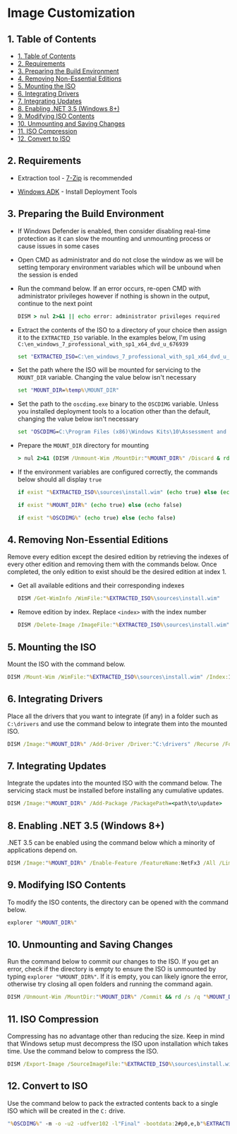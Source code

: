 # Image Customization

## 1. Table of Contents

- [1. Table of Contents](#1-table-of-contents)
- [2. Requirements](#2-requirements)
- [3. Preparing the Build Environment](#3-preparing-the-build-environment)
- [4. Removing Non-Essential Editions](#4-removing-non-essential-editions)
- [5. Mounting the ISO](#5-mounting-the-iso)
- [6. Integrating Drivers](#6-integrating-drivers)
- [7. Integrating Updates](#7-integrating-updates)
- [8. Enabling .NET 3.5 (Windows 8+)](#8-enabling-net-35-windows-8)
- [9. Modifying ISO Contents](#9-modifying-iso-contents)
- [10. Unmounting and Saving Changes](#10-unmounting-and-saving-changes)
- [11. ISO Compression](#11-iso-compression)
- [12. Convert to ISO](#12-convert-to-iso)

## 2. Requirements

- Extraction tool - [7-Zip](https://www.7-zip.org) is recommended

- [Windows ADK](https://docs.microsoft.com/en-us/windows-hardware/get-started/adk-install) - Install Deployment Tools

## 3. Preparing the Build Environment

- If Windows Defender is enabled, then consider disabling real-time protection as it can slow the mounting and unmounting process or cause issues in some cases

- Open CMD as administrator and do not close the window as we will be setting temporary environment variables which will be unbound when the session is ended

- Run the command below. If an error occurs, re-open CMD with administrator privileges however if nothing is shown in the output, continue to the next point

    ```bat
    DISM > nul 2>&1 || echo error: administrator privileges required
    ```

- Extract the contents of the ISO to a directory of your choice then assign it to the ``EXTRACTED_ISO`` variable. In the examples below, I'm using ``C:\en_windows_7_professional_with_sp1_x64_dvd_u_676939``

    ```bat
    set "EXTRACTED_ISO=C:\en_windows_7_professional_with_sp1_x64_dvd_u_676939"
    ```

- Set the path where the ISO will be mounted for servicing to the ``MOUNT_DIR`` variable. Changing the value below isn't necessary

    ```bat
    set "MOUNT_DIR=%temp%\MOUNT_DIR"
    ```

- Set the path to the ``oscdimg.exe`` binary to the ``OSCDIMG`` variable. Unless you installed deployment tools to a location other than the default, changing the value below isn't necessary

    ```bat
    set "OSCDIMG=C:\Program Files (x86)\Windows Kits\10\Assessment and Deployment Kit\Deployment Tools\amd64\Oscdimg\oscdimg.exe"
    ```

- Prepare the ``MOUNT_DIR`` directory for mounting

    ```bat
    > nul 2>&1 (DISM /Unmount-Wim /MountDir:"%MOUNT_DIR%" /Discard & rd /s /q "%MOUNT_DIR%" & mkdir "%MOUNT_DIR%")
    ```

- If the environment variables are configured correctly, the commands below should all display ``true``

    ```bat
    if exist "%EXTRACTED_ISO%\sources\install.wim" (echo true) else (echo false)
    ```

    ```bat
    if exist "%MOUNT_DIR%" (echo true) else (echo false)
    ```

    ```bat
    if exist "%OSCDIMG%" (echo true) else (echo false)
    ```

## 4. Removing Non-Essential Editions

Remove every edition except the desired edition by retrieving the indexes of every other edition and removing them with the commands below. Once completed, the only edition to exist should be the desired edition at index 1.

- Get all available editions and their corresponding indexes

    ```bat
    DISM /Get-WimInfo /WimFile:"%EXTRACTED_ISO%\sources\install.wim"
    ```

- Remove edition by index. Replace ``<index>`` with the index number

    ```bat
    DISM /Delete-Image /ImageFile:"%EXTRACTED_ISO%\sources\install.wim" /Index:<index>
    ```

## 5. Mounting the ISO

Mount the ISO with the command below.

```bat
DISM /Mount-Wim /WimFile:"%EXTRACTED_ISO%\sources\install.wim" /Index:1 /MountDir:"%MOUNT_DIR%"
```

## 6. Integrating Drivers

Place all the drivers that you want to integrate (if any) in a folder such as ``C:\drivers`` and use the command below to integrate them into the mounted ISO.

```bat
DISM /Image:"%MOUNT_DIR%" /Add-Driver /Driver:"C:\drivers" /Recurse /ForceUnsigned
```

## 7. Integrating Updates

Integrate the updates into the mounted ISO with the command below. The servicing stack must be installed before installing any cumulative updates.

```bat
DISM /Image:"%MOUNT_DIR%" /Add-Package /PackagePath=<path\to\update>
```

## 8. Enabling .NET 3.5 (Windows 8+)

.NET 3.5 can be enabled using the command below which a minority of applications depend on.

```bat
DISM /Image:"%MOUNT_DIR%" /Enable-Feature /FeatureName:NetFx3 /All /LimitAccess /Source:"%EXTRACTED_ISO%\sources\sxs"
```

## 9. Modifying ISO Contents

To modify the ISO contents, the directory can be opened with the command below.

```bat
explorer "%MOUNT_DIR%"
```

## 10. Unmounting and Saving Changes

Run the command below to commit our changes to the ISO. If you get an error, check if the directory is empty to ensure the ISO is unmounted by typing ``explorer "%MOUNT_DIR%"``. If it is empty, you can likely ignore the error, otherwise try closing all open folders and running the command again.

```bat
DISM /Unmount-Wim /MountDir:"%MOUNT_DIR%" /Commit && rd /s /q "%MOUNT_DIR%"
```

## 11. ISO Compression

Compressing has no advantage other than reducing the size. Keep in mind that Windows setup must decompress the ISO upon installation which takes time. Use the command below to compress the ISO.

```bat
DISM /Export-Image /SourceImageFile:"%EXTRACTED_ISO%\sources\install.wim" /SourceIndex:1 /DestinationImageFile:"%EXTRACTED_ISO%\sources\install.esd" /Compress:recovery /CheckIntegrity && del /f /q "%EXTRACTED_ISO%\sources\install.wim"
```

## 12. Convert to ISO

Use the command below to pack the extracted contents back to a single ISO which will be created in the ``C:`` drive.

```bat
"%OSCDIMG%" -m -o -u2 -udfver102 -l"Final" -bootdata:2#p0,e,b"%EXTRACTED_ISO%\boot\etfsboot.com"#pEF,e,b"%EXTRACTED_ISO%\efi\microsoft\boot\efisys.bin" "%EXTRACTED_ISO%" "C:\Final.iso"
```
